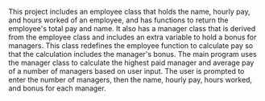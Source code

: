   This project includes an employee class that holds the name, hourly pay, and hours worked of an employee, and has functions to return the employee's total pay and name.
It also has a manager class that is derived from the employee class and includes an extra variable to hold a bonus for managers. This class redefines the employee function
to calculate pay so that the calculation includes the manager's bonus.
  The main program uses the manager class to calculate the highest paid manager and average pay of a number of managers based on user input.
The user is prompted to enter the number of managers, then the name, hourly pay, hours worked, and bonus for each manager.

